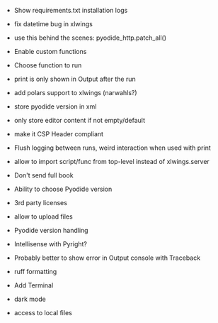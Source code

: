 - Show requirements.txt installation logs
- fix datetime bug in xlwings
- use this behind the scenes: pyodide_http.patch_all()
- Enable custom functions
- Choose function to run
- print is only shown in Output after the run
- add polars support to xlwings (narwahls?)
- store pyodide version in xml
- only store editor content if not empty/default

- make it CSP Header compliant
- Flush logging between runs, weird interaction when used with print
- allow to import script/func from top-level instead of xlwings.server
- Don't send full book
- Ability to choose Pyodide version
- 3rd party licenses
- allow to upload files
- Pyodide version handling
- Intellisense with Pyright?
- Probably better to show error in Output console with Traceback
- ruff formatting
- Add Terminal
- dark mode
- access to local files
